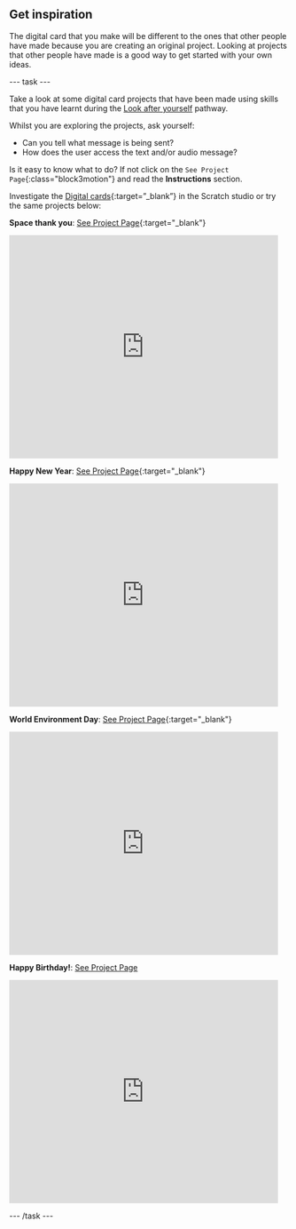 ## Get inspiration

The digital card that you make will be different to the ones that other people have made because you are creating an original project. Looking at projects that other people have made is a good way to get started with your own ideas.

--- task ---

Take a look at some digital card projects that have been made using skills that you have learnt during the [Look after yourself](https://projects.raspberrypi.org/en/pathways/look-after-yourself) pathway.

Whilst you are exploring the projects, ask yourself:
+ Can you tell what message is being sent? 
+ How does the user access the text and/or audio message?

Is it easy to know what to do? If not click on the `See Project Page`{:class="block3motion"} and read the **Instructions** section.

Investigate the [Digital cards](https://scratch.mit.edu/studios/27073994){:target=”_blank”} in the Scratch studio or try the same projects below:

**Space thank you**: [See Project Page](https://scratch.mit.edu/projects/456062813){:target="_blank"}
<div class="scratch-preview">
  <iframe src="https://scratch.mit.edu/projects/456062813/embed" allowtransparency="true" width="485" height="402" frameborder="0" scrolling="no" allowfullscreen></iframe>
</div>

**Happy New Year**: [See Project Page](https://scratch.mit.edu/projects/461059643){:target="_blank"}
<div class="scratch-preview">
  <iframe src="https://scratch.mit.edu/projects/461059643/embed" allowtransparency="true" width="485" height="402" frameborder="0" scrolling="no" allowfullscreen></iframe>
</div>

**World Environment Day**: [See Project Page](https://scratch.mit.edu/projects/460628546){:target="_blank"}
<div class="scratch-preview">
  <iframe src="https://scratch.mit.edu/projects/460628546/embed" allowtransparency="true" width="485" height="402" frameborder="0" scrolling="no" allowfullscreen></iframe>
</div>

**Happy Birthday!**: [See Project Page](https://scratch.mit.edu/projects/460632311)
<div class="scratch-preview">
  <iframe src="https://scratch.mit.edu/projects/460632311/embed" allowtransparency="true" width="485" height="402" frameborder="0" scrolling="no" allowfullscreen></iframe>
</div>

--- /task ---

